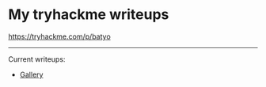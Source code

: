# My tryhackme writeups
<a href = "https://tryhackme.com/p/batyo"> https://tryhackme.com/p/batyo </a><br>
<hr>

Current writeups:
- <a href = "https://github.com/Batyoaron/thm-writeups/blob/main/gallery/writeup.md"> Gallery</a>

